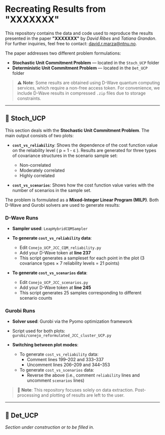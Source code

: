 # Recreating Results from "XXXXXXX"

This repository contains the data and code used to reproduce the results presented in the paper **"XXXXXXX"** by *David Ribes* and *Tatiana Grandon*. For further inquiries, feel free to contact: [david.r.marza@ntnu.no](mailto:david.r.marza@ntnu.no).

The paper addresses two different problem formulations:

- **Stochastic Unit Commitment Problem** — located in the `Stoch_UCP` folder  
- **Deterministic Unit Commitment Problem** — located in the `Det_UCP` folder

> ⚠️ **Note**: Some results are obtained using D-Wave quantum computing services, which require a non-free access token. For convenience, we include D-Wave results in compressed `.zip` files due to storage constraints.

---

## 📁 Stoch_UCP

This section deals with the **Stochastic Unit Commitment Problem**. The main output consists of two plots:

- **`cost_vs_reliability`**: Shows the dependence of the cost function value on the reliability level \( p = 1 - ε \). Results are generated for three types of covariance structures in the scenario sample set:
  - Non-correlated
  - Moderately correlated
  - Highly correlated

- **`cost_vs_scenarios`**: Shows how the cost function value varies with the number of scenarios in the sample set.

The problem is formulated as a **Mixed-Integer Linear Program (MILP)**. Both D-Wave and Gurobi solvers are used to generate results:

### D-Wave Runs

- **Sampler used**: `LeapHybridCQMSampler`

- **To generate `cost_vs_reliability` data**:
  - Edit `Conejo_UCP_JCC_CQM_reliability.py`
  - Add your D-Wave token at **line 237**
  - This script generates a sampleset for each point in the plot (3 covariance types × 7 reliability levels = 21 points)

- **To generate `cost_vs_scenarios` data**:
  - Edit `Conejo_UCP_JCC_scenarios.py`
  - Add your D-Wave token at **line 245**
  - This script generates 25 samples corresponding to different scenario counts

### Gurobi Runs

- **Solver used**: Gurobi via the Pyomo optimization framework

- Script used for both plots:  
  `gurobi/conejo_reformulated_JCC_cluster_UCP.py`

- **Switching between plot modes**:
  - To generate `cost_vs_reliability` data:
    - Comment lines 199–202 and 333–337
    - Uncomment lines 206–209 and 344–353
  - To generate `cost_vs_scenarios` data:
    - Reverse the above (i.e., comment `reliability` lines and uncomment `scenarios` lines)

> 🔧 **Note**: This repository focuses solely on data extraction. Post-processing and plotting of results are left to the user.

---

## 📁 Det_UCP

*Section under construction or to be filled in.*